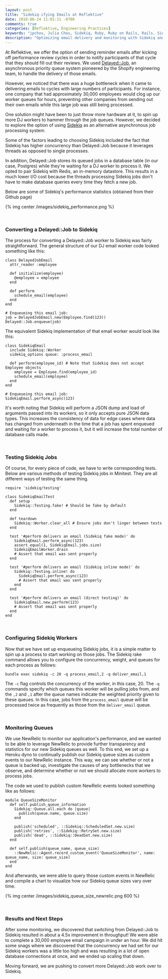 ```yaml
---
layout: post
title: "Sidekiq-ifying Emails at Reflektive"
date: 2018-06-24 11:01:11 -0700
comments: true
categories: [Reflektive, Engineering Practices]
keywords: "jpchou, Julia Chou, Sidekiq, Ruby, Ruby on Rails, Rails, Sidekiq, Newrelic"
description: "Optimizing email delivery and monitoring with Sidekiq and Newrelic"
---
```


At Reflektive, we offer the option of sending reminder emails after kicking off performance review cycles in order to notify participants of that cycle that they should fill out their reviews. We used <a href='https://github.com/collectiveidea/delayed_job' target='blank'>Delayed::Job</a>, an asynchronous priority queue system pioneered by the Shopify engineering team, to handle the delivery of those emails.

However, we noticed that there was a huge bottleneck when it came to delivering emails to cycles with large numbers of participants. For instance, one company that had approximately 30,000 employees would clog up our worker queues for hours, preventing other companies from sending out their own emails while this large job was still being processed.

One solution might have been to just throw more hardware at it, to spin up more DJ workers to hammer through the job queues. However, we decided to explore the option of using <a href='https://github.com/mperham/sidekiq' target='blank'>Sidekiq</a> as an alternative asynchronous job processing system.

Some of the factors leading to choosing Sidekiq included the fact that Sidekiq has higher concurrency than Delayed::Job because it leverages threads as opposed to single processes.

In addition, Delayed::Job stores its queued jobs in a database table (in our case, Postgres) while they're waiting for a DJ worker to process it. We opted to pair Sidekiq with Redis, an in-memory datastore. This results in a much lower I/O cost because the threads processing Sidekiq jobs don't have to make database queries every time they fetch a new job.

Below are some of Sidekiq's performance statistics (obtained from their Github page)

{% img center /images/sidekiq_performance.png %}

<br/>

<h3>Converting a Delayed::Job to Sidekiq</h3>

The process for converting a Delayed::Job worker to Sidekiq was fairly straightforward. The general structure of our DJ email worker code looked something like this:

```
class DelayedJobEmail
  attr_reader :employee

  def initialize(employee)
    @employee = employee
  end

  def perform
    schedule_email(employee)
  end
end

# Enqueueing this email job:
job = DelayedJobEmail.new(Employee.find(123))
Delayed::Job.enqueue(job)
```

The equivalent Sidekiq implementation of that email worker would look like this:

```
class SidekiqEmail
  include Sidekiq::Worker
  sidekiq_options queue: :process_email

  def perform(employee_id) # Note that Sidekiq does not accept Employee objects
    employee = Employee.find(employee_id)
    schedule_email(employee)
  end
end

# Enqueueing this email job:
SidekiqEmail.perform_async(123)
```

It's worth noting that Sidekiq will perform a JSON dump and load of arguments passed into its workers, so it only accepts pure JSON data types. This increases the consistency of data for edge cases where data has changed from underneath in the time that a job has spent enqueued and waiting for a worker to process it, but it will increase the total number of database calls made.

<br/>

<h3>Testing Sidekiq Jobs</h3>

Of course, for every piece of code, we have to write corresponding tests. Below are various methods of testing Sidekiq jobs in Minitest. They are all different ways of testing the same thing.

```
require 'sidekiq/testing'

class SidekiqEmailTest
  def setup
    Sidekiq::Testing.fake! # Should be fake by default
  end

  def teardown
    Sidekiq::Worker.clear_all # Ensure jobs don't linger between tests
  end

  test '#perform delivers an email (Sidekiq fake mode)' do
    SidekiqEmail.perform_async(123)
    assert_equal(1, SidekiqEmail.jobs.size)
    SidekiqEmailWorker.drain
    # Assert that email was sent properly
  end

  test '#perform delivers an email (Sidekiq inline mode)' do
    Sidekiq::Testing.inline! do
      SidekiqEmail.perform_async(123)
      # Assert that email was sent properly
    end
  end

  test '#perform delivers an email (direct testing)' do
    SidekiqEmail.new.perform(123)
    # Assert that email was sent properly
  end
end
```

<br/>

<h3>Configuring Sidekiq Workers</h3>

Now that we have set up enqueueing Sidekiq jobs, it is a simple matter to spin up a process to start working on those jobs.
The Sidekiq rake command allows you to configure the concurrency, weight, and queues for each process as follows:

```
bundle exec sidekiq -c 20 -q process_email,2 -q deliver_email,1
```

The `-c` flag controls the concurrency of the worker, in this case, 20. The `-q` commands specify which queues this worker will be pulling jobs from, and the `,2` and `,1` after the queue names indicate the weighted priority given to these queues. In this case, jobs from the `process_email` queue will be processed twice as frequently as those from the `deliver_email` queue.

<br/>

<h3>Monitoring Queues</h3>

We use NewRelic to monitor our application's performance, and we wanted to be able to leverage NewRelic to provide further transparency and statistics for our new Sidekiq queues as well. To this end, we set up a Heroku dyno to continually publish our Sidekiq queue sizes as custom events to our NewRelic instance. This way, we can see whether or not a queue is backed up, investigate the causes of any bottlenecks that we observe, and determine whether or not we should allocate more workers to process jobs.

The code we used to publish custom NewRelic events looked something like as follows:

```
module QueueSizeMonitor
  def self.publish_queue_information
    Sidekiq::Queue.all.each do |queue|
      publish(queue.name, queue.size)
    end

    publish('scheduled', ::Sidekiq::ScheduledSet.new.size)
    publish('retries', ::Sidekiq::RetrySet.new.size)
    publish('dead', ::Sidekiq::DeadSet.new.size)
  end

  def self.publish(queue_name, queue_size)
    ::NewRelic::Agent.record_custom_event('QueueSizeMonitor', name: queue_name, size: queue_size)
  end
end
```

And afterwards, we were able to query those custom events in NewRelic and compile a chart to visualize how our Sidekiq queue sizes vary over time.

{% img center /images/sidekiq_queue_size_newrelic.png 600 %}

<br/>

<h3>Results and Next Steps</h3>

After some monitoring, we discovered that switching from Delayed::Job to Sidekiq resulted in about a 4.5x improvement in throughput! We were able to complete a 30,000 employee email campaign in under an hour. We did hit some snags where we discovered that the concurrency we had set for our Sidekiq workers was a little too high and was resulting in a lot of open database connections at once, and we ended up scaling that down.

Moving forward, we are pushing to convert more Delayed::Job work over to Sidekiq.
